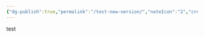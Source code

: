 ```yaml
---
{"dg-publish":true,"permalink":"/test-new-version/","noteIcon":"2","created":"","updated":""}
---
```


test